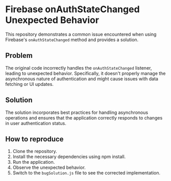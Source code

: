 # Firebase onAuthStateChanged Unexpected Behavior

This repository demonstrates a common issue encountered when using Firebase's `onAuthStateChanged` method and provides a solution.

## Problem

The original code incorrectly handles the `onAuthStateChanged` listener, leading to unexpected behavior.  Specifically, it doesn't properly manage the asynchronous nature of authentication and might cause issues with data fetching or UI updates.

## Solution

The solution incorporates best practices for handling asynchronous operations and ensures that the application correctly responds to changes in user authentication status.

## How to reproduce

1. Clone the repository.
2. Install the necessary dependencies using npm install.
3. Run the application.
4. Observe the unexpected behavior.
5. Switch to the `bugSolution.js` file to see the corrected implementation.
